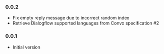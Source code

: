 ### 0.0.2
* Fix empty reply message due to incorrect random index
* Retrieve Dialogflow supported languages from Convo specification #2

### 0.0.1
* Initial version
